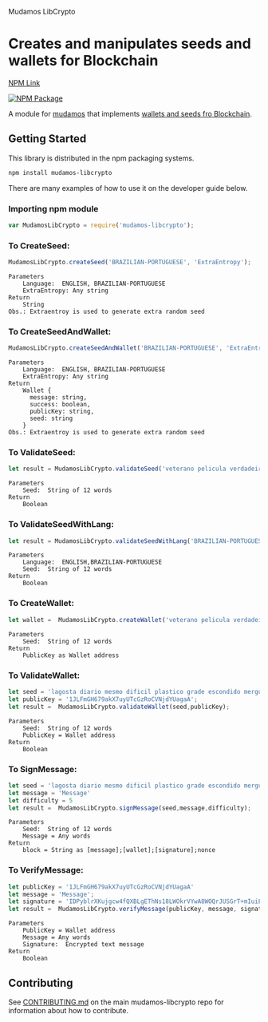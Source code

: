 Mudamos LibCrypto

Creates and manipulates seeds and wallets for Blockchain
=======

[NPM Link](https://www.npmjs.org/package/mudamos-lib-crypto)

[![NPM Package](https://img.shields.io/npm/v/@cycle/core.svg)](https://www.npmjs.org/package/mudamos-lib-crypto)

A module for [mudamos](https://github.com/itsriodejaneiro) that implements [wallets and seeds fro Blockchain](https://github.com/itsriodejaneiro/mudamos-libcrypto).

## Getting Started

This library is distributed in the npm packaging systems.

```sh
npm install mudamos-libcrypto
```

There are many examples of how to use it on the developer guide below.

### Importing npm module

```javascript
var MudamosLibCrypto = require('mudamos-libcrypto');
```


### To CreateSeed:
```javascript
MudamosLibCrypto.createSeed('BRAZILIAN-PORTUGUESE', 'ExtraEntropy');
```
```
Parameters
    Language:  ENGLISH, BRAZILIAN-PORTUGUESE
    ExtraEntropy: Any string
Return
    String
Obs.: Extraentroy is used to generate extra random seed
```

### To CreateSeedAndWallet:
```javascript
MudamosLibCrypto.createSeedAndWallet('BRAZILIAN-PORTUGUESE', 'ExtraEntropy');
```
```
Parameters
    Language:  ENGLISH, BRAZILIAN-PORTUGUESE
    ExtraEntropy: Any string
Return
    Wallet {
      message: string,
      success: boolean,
      publicKey: string,
      seed: string 
    }
Obs.: Extraentroy is used to generate extra random seed
```

### To ValidateSeed:
```javascript
let result = MudamosLibCrypto.validateSeed('veterano pelicula verdadeiro cambalhota curso poeta coisa balanco patife companhia governo regra');
```
```
Parameters
    Seed:  String of 12 words
Return
    Boolean
```


### To ValidateSeedWithLang:
```javascript
let result = MudamosLibCrypto.validateSeedWithLang('BRAZILIAN-PORTUGUESE','veterano pelicula verdadeiro cambalhota curso poeta coisa balanco patife companhia governo regra');
```
```
Parameters
    Language:  ENGLISH,BRAZILIAN-PORTUGUESE
    Seed:  String of 12 words
Return
    Boolean
```

### To CreateWallet:
```javascript
let wallet =  MudamosLibCrypto.createWallet('veterano pelicula verdadeiro cambalhota curso poeta coisa balanco patife companhia governo regra');
```
```
Parameters
    Seed:  String of 12 words
Return
    PublicKey as Wallet address
```


### To ValidateWallet:
```javascript
let seed = 'lagosta diario mesmo dificil plastico grade escondido mergulho acolher remeter areia herdar';
let publicKey = '1JLFmGH679akX7uyUTcGzRoCVNjdYUagaA';
let result =  MudamosLibCrypto.validateWallet(seed,publicKey);
```
```
Parameters
    Seed:  String of 12 words
    PublicKey = Wallet address
Return
    Boolean
```

### To SignMessage:
```javascript
let seed = 'lagosta diario mesmo dificil plastico grade escondido mergulho acolher remeter areia herdar';
let message = 'Message'
let difficulty = 5
let result =  MudamosLibCrypto.signMessage(seed,message,difficulty);
```
```
Parameters
    Seed:  String of 12 words
    Message = Any words
Return
    block = String as [message];[wallet];[signature];nonce
```

### To VerifyMessage:
```javascript
let publicKey = '1JLFmGH679akX7uyUTcGzRoCVNjdYUagaA'
let message = 'Message';
let signature = 'IDPyblrXKujgcw4fQXBLgEThNs18LWOkrVYwA8WOQrJUSGrT+mIuiL17aWm72GcMO4SsK24j/vZXl5mAj5tPQIc=';
let result =  MudamosLibCrypto.verifyMessage(publicKey, message, signature);
```
```
Parameters
    PublicKey = Wallet address
    Message = Any words
    Signature:  Encrypted text message
Return
    Boolean
```

## Contributing

See [CONTRIBUTING.md](https://CONTRIBUTING.md) on the main mudamos-libcrypto repo for information about how to contribute.